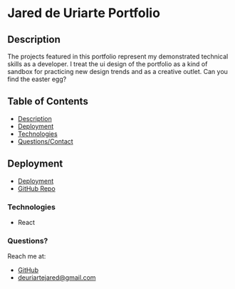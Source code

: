 # Jared de Uriarte Portfolio
## Description
The projects featured in this portfolio represent my demonstrated technical skills as a developer. I treat the ui design of the portfolio as a kind of sandbox for practicing new design trends and as a creative outlet. Can you find the easter egg?

## Table of Contents
- [Description](#Description)
- [Deployment](#Deployment)
- [Technologies](#Technologies)
- [Questions/Contact](#Questions)
  

## Deployment
- [Deployment](https://jareddeuriarte.github.io/portfolio/)
- [GitHub Repo](https://github.com/jareddeuriarte/google-books)
  
### Technologies
- React

### Questions?
Reach me at:
- [GitHub](https://github.com/jareddeuriarte)
- deuriartejared@gmail.com
